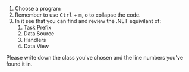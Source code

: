 ﻿

1. Choose a program 
2. Remember to use <kbd>Ctrl</kbd> + <kbd>m</kbd>, <kbd>o</kbd> to collapse the code.
3. In it see that you can find and review the .NET equivilant of:
   1. Task Prefix
   2. Data Source
   3. Handlers
   4. Data View

Please write down the class you've chosen and the line numbers you've found it in.